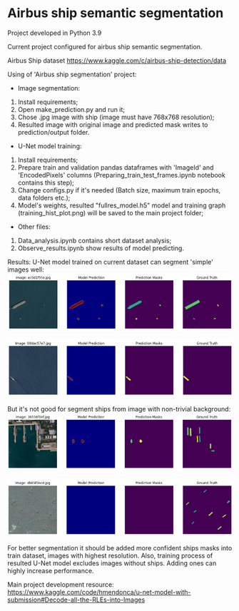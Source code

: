 Airbus ship semantic segmentation
================================================================

Project developed in Python 3.9

Current project configured for airbus ship semantic segmentation.

Airbus Ship dataset https://www.kaggle.com/c/airbus-ship-detection/data

Using of 'Airbus ship segmentation' project:

- Image segmentation:

1. Install requirements;
2. Open make_prediction.py and run it;
3. Chose .jpg image with ship (image must have 768x768 resolution);
4. Resulted image with original image and predicted mask writes to prediction/output folder. 

- U-Net model training:

1. Install requirements;
2. Prepare train and validation pandas dataframes with 'ImageId' and 'EncodedPixels' columns 
(Preparing_train_test_frames.ipynb notebook contains this step);
3. Change configs.py if it's needed
(Batch size, maximum train epochs, data folders etc.);  
4. Model's weights, resulted "fullres_model.h5" model and training graph (training_hist_plot.png) will be saved
to the main project folder;

- Other files:

1. Data_analysis.ipynb contains short dataset analysis;
2. Observe_results.ipynb show results of model predicting.



Results:
U-Net model trained on current dataset can segment 'simple' images well:
![alt text](https://github.com/Strider0531/Airbus-semantic-segmentation/blob/master/Readme_Files/good_1.jpg?raw=true)

![alt text](https://github.com/Strider0531/Airbus-semantic-segmentation/blob/master/Readme_Files/good_2.jpg?raw=true)

But it's not good for segment ships from image with non-trivial background:
![alt text](https://github.com/Strider0531/Airbus-semantic-segmentation/blob/master/Readme_Files/bad_1.jpg?raw=true)

![alt text](https://github.com/Strider0531/Airbus-semantic-segmentation/blob/master/Readme_Files/bad_2.jpg?raw=true)

For better segmentation it should be added more confident ships masks into train dataset, images with highest resolution.
Also, training process of resulted U-Net model excludes images without ships. Adding ones can highly increase performance.


Main project development resource:
https://www.kaggle.com/code/hmendonca/u-net-model-with-submission#Decode-all-the-RLEs-into-Images  
